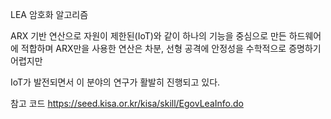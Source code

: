 LEA 암호화 알고리즘

ARX 기반 연산으로 자원이 제한된(IoT)와 같이 하나의 기능을 중심으로 만든 하드웨어에 적합하며
ARX만을 사용한 연산은 차분, 선형 공격에 안정성을 수학적으로 증명하기 어렵지만


IoT가 발전되면서 이 분야의 연구가 활발히 진행되고 있다.


참고 코드 
https://seed.kisa.or.kr/kisa/skill/EgovLeaInfo.do
